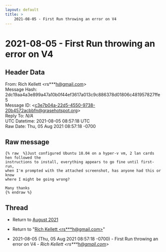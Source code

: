 ```yaml
---
layout: default
title: >
    2021-08-05 - First Run throwing an error on V4
---
```


# 2021-08-05 - First Run throwing an error on V4

## Header Data

From: Rich Kellett \<rs***h@gmail.com\><br>
Message Hash: 2dc19aa4a3e899a47a10b0f44ef3617a013c9c886378d01806c481957827ffe5<br>
Message ID: \<c3e7b04a-22d5-4550-9738-20b4572acbbfn@grasehotspot.org\><br>
Reply To: _N/A_<br>
UTC Datetime: 2021-08-05 08:57:18 UTC<br>
Raw Date: Thu, 05 Aug 2021 08:57:18 -0700<br>

## Raw message

```
{% raw  %}Just configured Ubuntu 18.04 on a hyper-v vm, 2 lan cards hen followed the 
instructions to install, everything appears to go fine until first-run, 
when I'm prompted with the attached screenshot, has anyone had this or know 
where I might be going wrong?

Many thanks
{% endraw %}
```

## Thread

+ Return to [August 2021](/archive/2021/08)

+ Return to "[Rich Kellett <rs***h<span>@</span>gmail.com>](/authors/rs___h_at_gmail_com)"

+ 2021-08-05 (Thu, 05 Aug 2021 08:57:18 -0700) - First Run throwing an error on V4 - _Rich Kellett \<rs***h@gmail.com\>_

